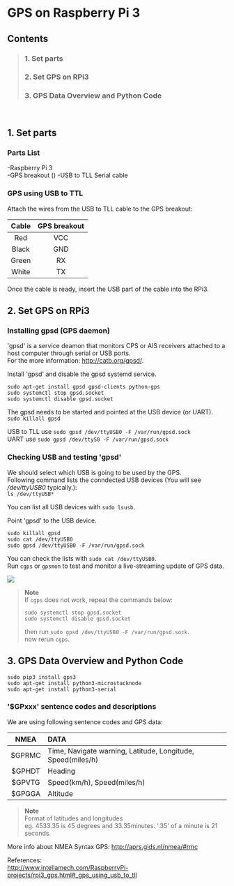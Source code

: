 # GPS on Raspberry Pi 3  

## Contents  
>### 1. Set parts  
>### 2. Set GPS on RPi3 
>### 3. GPS Data Overview and Python Code  
<br>


## 1. Set parts  

### Parts List  
-Raspberry Pi 3  
-GPS breakout ()
-USB to TLL Serial cable  

### GPS using USB to TTL
Attach the wires from the USB to TLL cable to the GPS breakout:  

| Cable | GPS breakout |   
|:-----------:|:-----------:|  
| Red | VCC |  
| Black | GND |  
| Green | RX |  
| White | TX |  

Once the cable is ready, insert the USB part of the cable into the RPi3. 
<br>

 
## 2. Set GPS on RPi3 

### Installing gpsd (GPS daemon)  
'gpsd' is a service deamon that monitors CPS or AIS receivers attached to a host computer through serial or USB ports.  
 For the more information: http://catb.org/gpsd/.  

Install 'gpsd' and disable the gpsd systemd service.  
```
sudo apt-get install gpsd gpsd-clients python-gps  
sudo systemctl stop gpsd.socket  
sudo systemctl disable gpsd.socket  
```  

The gpsd needs to be started and pointed at the USB device (or UART).  
`sudo killall gpsd`  


USB to TLL use `sudo gpsd /dev/ttyUSB0 -F /var/run/gpsd.sock`  
UART use `sudo gpsd /dev/ttyS0 -F /var/run/gpsd.sock`  


### Checking USB and testing 'gpsd'  
We should select which USB is going to be used by the GPS.  
Following command lists the conndected USB devices (You will see _/dev/ttyUSB0_ typically.):  
`ls /dev/ttyUSB*`  
 
 You can list all USB devices with `sudo lsusb`.  
 
 
 Point 'gpsd' to the USB device.  
 ```
 sudo killall gpsd
 sudo cat /dev/ttyUSB0
 sudo gpsd /dev/ttyUSB0 -F /var/run/gpsd.sock  
  ```  
  
  You can check the lists with `sudo cat /dev/ttyUSB0`.  
  Run `cgps` or `gpsmon` to test and monitor a live-streaming update of GPS data.  
  
  
  
![](https://github.com/EllieDJeon/RaspberryPi/IMG/gps_1.PNG)  


> __Note__  
> If `cgps` does not work, repeat the commands below:
> ```
> sudo systemctl stop gpsd.socket  
> sudo systemctl disable gpsd.socket
> ```  
> then run `sudo gpsd /dev/ttyUSB0 -F /var/run/gpsd.sock`.  
> now rerun `cgps`.    


## 3. GPS Data Overview and Python Code  
```  
sudo pip3 install gps3  
sudo apt-get install python3-microstacknode  
sudo apt-get install python3-serial  
```  


### '$GPxxx' sentence codes and descriptions  
We are using following sentence codes and GPS data:   

| NMEA | DATA |   
|:-----------:|:-----------|  
| $GPRMC | Time, Navigate warning, Latitude, Longitude, Speed(miles/h) |  
| $GPHDT | Heading |  
| $GPVTG | Speed(km/h), Speed(miles/h) |  
| $GPGGA | Altitude |  


> __Note__  
> Format of latitudes and longitudes  
> eg. 4533.35 is 45 degrees and 33.35minutes. '.35' of a minute is 21 seconds.  


More info about NMEA Syntax GPS: http://aprs.gids.nl/nmea/#rmc



 
References:  
http://www.intellamech.com/RaspberryPi-projects/rpi3_gps.html#_gps_using_usb_to_tll  


